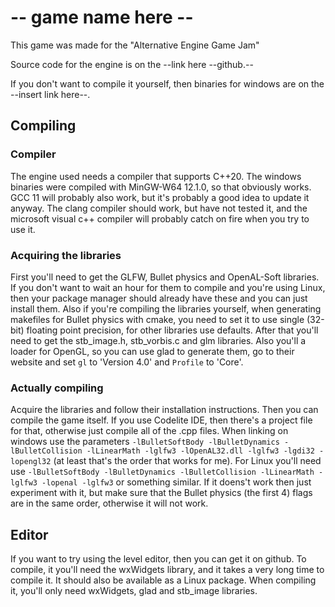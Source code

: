 # -- game name here --
This game was made for the "Alternative Engine Game Jam"

Source code for the engine is on the --link here --github.--

If you don't want to compile it yourself, then binaries for windows are on the --insert link here--.

## Compiling
### Compiler
The engine used needs a compiler that supports C++20. The windows binaries were compiled with MinGW-W64 12.1.0, so that obviously works. GCC 11 will probably also work, but it's probably a good idea to update it anyway. The clang compiler should work, but have not tested it, and the microsoft visual c++ compiler will probably catch on fire when you try to use it. 
### Acquiring the libraries
First you'll need to get the GLFW, Bullet physics and OpenAL-Soft libraries. If you don't want to wait an hour for them to compile and you're using Linux, then your package manager should already have these and you can just install them. Also if you're compiling the libraries yourself, when generating makefiles for Bullet physics with cmake, you need to set it to use single (32-bit) floating point precision, for other libraries use defaults.
After that you'll need to get the stb_image.h, stb_vorbis.c and glm libraries. Also you'll a loader for OpenGL, so you can use glad to generate them, go to their website and set ``gl`` to 'Version 4.0' and ``Profile`` to 'Core'.
### Actually compiling
Acquire the libraries and follow their installation instructions.
Then you can compile the game itself. If you use Codelite IDE, then there's a project file for that, otherwise just compile all of the .cpp files. When linking on windows use the parameters ``-lBulletSoftBody -lBulletDynamics -lBulletCollision -lLinearMath -lglfw3 -lOpenAL32.dll -lglfw3 -lgdi32 -lopengl32`` (at least that's the order that works for me). For Linux you'll need use ``-lBulletSoftBody -lBulletDynamics -lBulletCollision -lLinearMath -lglfw3 -lopenal -lglfw3`` or something similar. If it doens't work then just experiment with it, but make sure that the Bullet physics (the first 4) flags are in the same order, otherwise it will not work.

## Editor
If you want to try using the level editor, then you can get it on github. To compile, it you'll need the wxWidgets library, and it takes a very long time to compile it. It should also be available as a Linux package. When compiling it, you'll only need wxWidgets, glad and stb_image libraries.